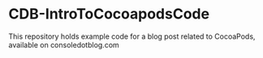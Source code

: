 CDB-IntroToCocoapodsCode
========================

This repository holds example code for a blog post related to CocoaPods, available on consoledotblog.com

